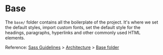 # Base

The `base/` folder contains all the boilerplate of the project. It's where we set the default styles, import custom fonts, set the default style for the headings, paragraphs, hyperlinks and other commonly used HTML elements.

Reference: [Sass Guidelines](https://sass-guidelin.es/) > [Architecture](https://sass-guidelin.es/#architecture) > [Base folder](https://sass-guidelin.es/#base-folder)

